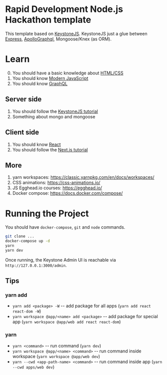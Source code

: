 # Rapid Development Node.js Hackathon template 

This template based on [KeystoneJS](https://github.com/keystonejs/keystone).
KeystoneJS just a glue between [Express](https://github.com/expressjs/express), 
[ApolloGraphql](https://github.com/apollographql/), Mongoose/Knex (as ORM).

# Learn

0. You should have a basic knowledge about [HTML/CSS](https://htmlacademy.org/courses/html-css-basics/intro/html)
1. You should know [Modern JavaScript](https://javascript.info/)
2. You should know [GraphQL](https://graphql.org/)

## Server side

1. You should follow the [KeystoneJS tutorial](https://www.keystonejs.com/tutorials/new-project)
1. Something about mongo and mongoose

## Client side

1. You should know [React](https://nextjs.org/learn/basics/getting-started)
1. You should follow the [Next.js tutorial](https://nextjs.org/learn/basics/getting-started)

## More

1. yarn workspaces: https://classic.yarnpkg.com/en/docs/workspaces/
2. CSS animations: https://css-animations.io/
3. JS Egghead.io courses: https://egghead.io/
4. Docker compose: https://docs.docker.com/compose/

# Running the Project

You should have `docker-compose`, `git` and `node` commands.

```bash
git clone ...
docker-compose up -d
yarn
yarn dev
```

Once running, the Keystone Admin UI is reachable via `http://127.0.0.1:3000/admin`.

## Tips

### yarn add

 - `yarn add <package> -W` -- add package for all apps (`yarn add react react-dom -W`)
 - `yarn workspace @app/<name> add <package>` -- add package for special app (`yarn workspace @app/web add react react-dom`)

### yarn <command>

 - `yarn <command>` -- run command (`yarn dev`)
 - `yarn workspace @app/<name> <command>` -- run command inside workspace (`yarn workspace @app/web dev`)
 - `yarn --cwd <app-path-name> <command>` -- run command inside app (`yarn --cwd apps/web dev`)
